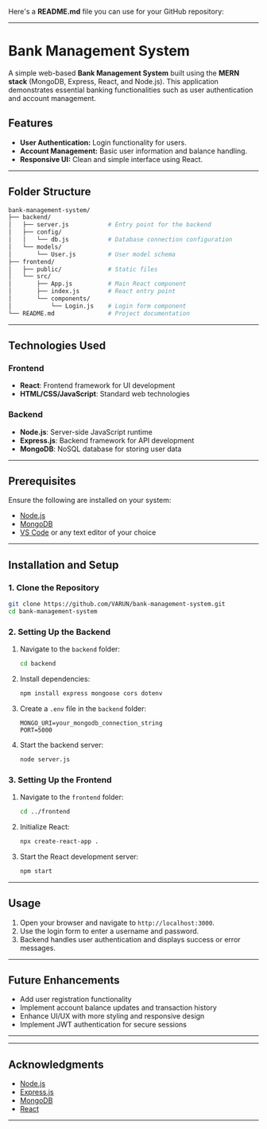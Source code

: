 Here's a **README.md** file you can use for your GitHub repository:

---

# Bank Management System

A simple web-based **Bank Management System** built using the **MERN stack** (MongoDB, Express, React, and Node.js). This application demonstrates essential banking functionalities such as user authentication and account management.

## Features
- **User Authentication:** Login functionality for users.
- **Account Management:** Basic user information and balance handling.
- **Responsive UI:** Clean and simple interface using React.

---

## Folder Structure

```bash
bank-management-system/
├── backend/
│   ├── server.js           # Entry point for the backend
│   ├── config/
│   │   └── db.js           # Database connection configuration
│   └── models/
│       └── User.js         # User model schema
├── frontend/
│   ├── public/             # Static files
│   └── src/
│       ├── App.js          # Main React component
│       ├── index.js        # React entry point
│       └── components/
│           └── Login.js    # Login form component
└── README.md               # Project documentation
```

---

## Technologies Used

### Frontend
- **React**: Frontend framework for UI development
- **HTML/CSS/JavaScript**: Standard web technologies

### Backend
- **Node.js**: Server-side JavaScript runtime
- **Express.js**: Backend framework for API development
- **MongoDB**: NoSQL database for storing user data

---

## Prerequisites

Ensure the following are installed on your system:
- [Node.js](https://nodejs.org/)
- [MongoDB](https://www.mongodb.com/)
- [VS Code](https://code.visualstudio.com/) or any text editor of your choice

---

## Installation and Setup

### 1. Clone the Repository
```bash
git clone https://github.com/VARUN/bank-management-system.git
cd bank-management-system
```

### 2. Setting Up the Backend
1. Navigate to the `backend` folder:
   ```bash
   cd backend
   ```
2. Install dependencies:
   ```bash
   npm install express mongoose cors dotenv
   ```
3. Create a `.env` file in the `backend` folder:
   ```env
   MONGO_URI=your_mongodb_connection_string
   PORT=5000
   ```
4. Start the backend server:
   ```bash
   node server.js
   ```

### 3. Setting Up the Frontend
1. Navigate to the `frontend` folder:
   ```bash
   cd ../frontend
   ```
2. Initialize React:
   ```bash
   npx create-react-app .
   ```
3. Start the React development server:
   ```bash
   npm start
   ```

---

## Usage
1. Open your browser and navigate to `http://localhost:3000`.
2. Use the login form to enter a username and password.
3. Backend handles user authentication and displays success or error messages.

---

## Future Enhancements
- Add user registration functionality
- Implement account balance updates and transaction history
- Enhance UI/UX with more styling and responsive design
- Implement JWT authentication for secure sessions

---


---

## Acknowledgments
- [Node.js](https://nodejs.org/)
- [Express.js](https://expressjs.com/)
- [MongoDB](https://www.mongodb.com/)
- [React](https://reactjs.org/)

---

